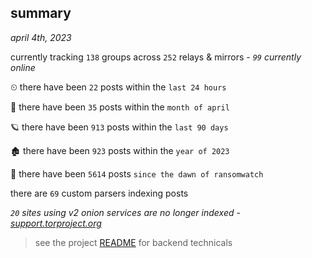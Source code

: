 
## summary
_april 4th, 2023_

currently tracking `138` groups across `252` relays & mirrors - _`99` currently online_

⏲ there have been `22` posts within the `last 24 hours`

🦈 there have been `35` posts within the `month of april`

🪐 there have been `913` posts within the `last 90 days`

🏚 there have been `923` posts within the `year of 2023`

🦕 there have been `5614` posts `since the dawn of ransomwatch`

there are `69` custom parsers indexing posts

_`20` sites using v2 onion services are no longer indexed - [support.torproject.org](https://support.torproject.org/onionservices/v2-deprecation/)_

> see the project [README](https://github.com/joshhighet/ransomwatch#ransomwatch--) for backend technicals
